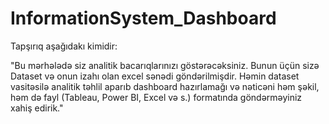 # InformationSystem_Dashboard

Tapşırıq aşağıdakı kimidir:

"Bu mərhələdə siz analitik bacarıqlarınızı göstərəcəksiniz. 
Bunun üçün sizə Dataset və onun izahı olan excel sənədi göndərilmişdir. 
Həmin dataset vasitəsilə analitik təhlil aparıb dashboard hazırlamağı və nəticəni həm şəkil, həm də fayl (Tableau, Power BI, Excel və s.) formatında göndərməyiniz xahiş edirik."
